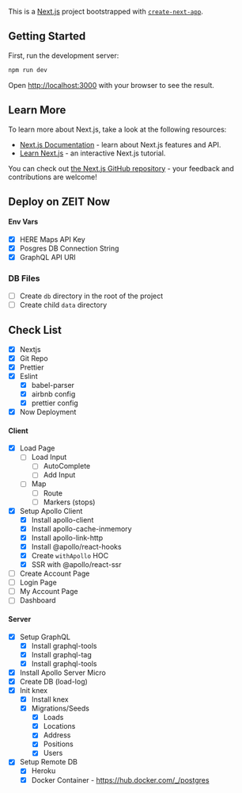 This is a [Next.js](https://nextjs.org/) project bootstrapped with [`create-next-app`](https://github.com/zeit/next.js/tree/canary/packages/create-next-app).

## Getting Started

First, run the development server:

```bash
npm run dev
```

Open [http://localhost:3000](http://localhost:3000) with your browser to see the result.

## Learn More

To learn more about Next.js, take a look at the following resources:

- [Next.js Documentation](https://nextjs.org/docs) - learn about Next.js features and API.
- [Learn Next.js](https://nextjs.org/learn) - an interactive Next.js tutorial.

You can check out [the Next.js GitHub repository](https://github.com/zeit/next.js/) - your feedback and contributions are welcome!

## Deploy on ZEIT Now

#### Env Vars
- [x] HERE Maps API Key
- [x] Posgres DB Connection String
- [x] GraphQL API URI

### DB Files
- [ ] Create `db` directory in the root of the project
- [ ] Create child `data` directory

## Check List
- [x] Nextjs
- [x] Git Repo
- [x] Prettier
- [x] Eslint
    - [x] babel-parser
    - [x] airbnb config
    - [x] prettier config
- [x] Now Deployment

#### Client
- [x] Load Page
    - [ ] Load Input
        - [ ] AutoComplete
        - [ ] Add Input
    - [ ] Map
        - [ ] Route
        - [ ] Markers (stops)
- [x] Setup Apollo Client
    - [x] Install apollo-client
    - [x] Install apollo-cache-inmemory
    - [x] Install apollo-link-http
    - [x] Install @apollo/react-hooks
    - [x] Create `withApollo` HOC
    - [x] SSR with @apollo/react-ssr
- [ ] Create Account Page
- [ ] Login Page
- [ ] My Account Page
- [ ] Dashboard

#### Server
- [x] Setup GraphQL
    - [x] Install graphql-tools
    - [x] Install graphql-tag
    - [x] Install graphql-tools
- [x] Install Apollo Server Micro
- [x] Create DB (load-log)
- [x] Init knex
    - [x] Install knex
    - [x] Migrations/Seeds
        - [x] Loads
        - [x] Locations
        - [x] Address
        - [x] Positions
        - [x] Users
- [x] Setup Remote DB
    - [x] Heroku
    - [x] Docker Container - https://hub.docker.com/_/postgres
